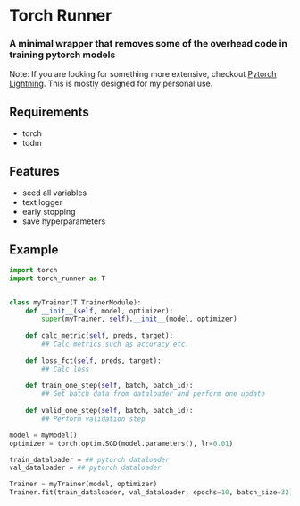 # Torch Runner
### A minimal wrapper that removes some of the overhead code in training pytorch models
Note: If you are looking for something more extensive, checkout [Pytorch Lightning](https://github.com/PyTorchLightning/pytorch-lightning). This is mostly designed for my personal use. 

## Requirements
- torch
- tqdm

## Features
- seed all variables
- text logger
- early stopping
- save hyperparameters

## Example

```python
import torch
import torch_runner as T


class myTrainer(T.TrainerModule):
    def __init__(self, model, optimizer):
        super(myTrainer, self).__init__(model, optimizer)
    
    def calc_metric(self, preds, target):
        ## Calc metrics such as accuracy etc.
    
    def loss_fct(self, preds, target):
        ## Calc loss
    
    def train_one_step(self, batch, batch_id):
        ## Get batch data from dataloader and perform one update
    
    def valid_one_step(self, batch, batch_id):
        ## Perform validation step

model = myModel()
optimizer = torch.optim.SGD(model.parameters(), lr=0.01)

train_dataloader = ## pytorch dataloader
val_dataloader = ## pytorch dataloader

Trainer = myTrainer(model, optimizer)
Trainer.fit(train_dataloader, val_dataloader, epochs=10, batch_size=32)
```
